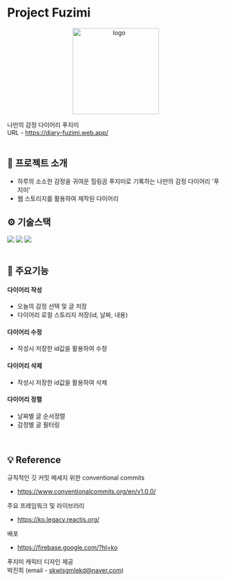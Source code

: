 # Project Fuzimi

<p align="center"><img width="200" alt="logo" src="https://github.com/hyooo11/project_fuzimi/assets/98132929/e280f79c-262d-466b-a04e-3e0a0857d71a"/></p>

나만의 감정 다이어리 푸지미<br>
URL - https://diary-fuzimi.web.app/<br><br>

## 💁 프로젝트 소개

- 하루의 소소한 감정을 귀여운 힐링곰 푸지미로 기록하는 나만의 감정 다이어리 '푸지미'
- 웹 스토리지를 활용하여 제작된 다이어리
  <br>

## ⚙ 기술스택

<div>
  <img src="https://img.shields.io/badge/React-61DAFB?style=for-the-badge&logo=react&logoColor=white">
  <img src="https://img.shields.io/badge/HTML5-E34F26?style=for-the-badge&logo=html5&logoColor=white">
  <img src="https://img.shields.io/badge/CSS3-1572B6?style=for-the-badge&logo=css3&logoColor=white">
</div>
<br>

## 📌 주요기능

#### 다이어리 작성

- 오늘의 감정 선택 및 글 저장
- 다이어리 로컬 스토리지 저장(id, 날짜, 내용)

#### 다이어리 수정

- 작성시 저장한 id값을 활용하여 수정

#### 다이어리 삭제

- 작성시 저장한 id값을 활용하여 삭제

#### 다이어리 정렬

- 날짜별 글 순서정렬
- 감정별 글 필터링

<br>

## 💡 Reference

규칙적인 깃 커밋 메세지 위한 conventional commits

- https://www.conventionalcommits.org/en/v1.0.0/

주요 프레임워크 및 라이브러리

- https://ko.legacy.reactjs.org/

배포

- https://firebase.google.com/?hl=ko

푸지미 캐릭터 디자인 제공<br>
박진희 (email - skwlsgmlekd@naver.com)

